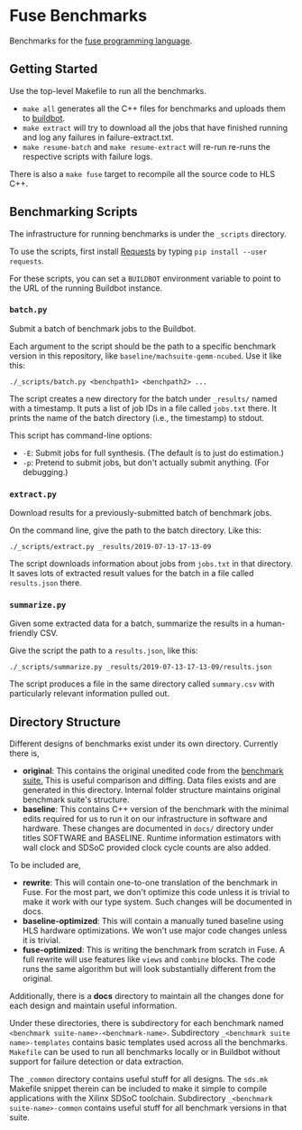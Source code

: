 # Fuse Benchmarks

Benchmarks for the [fuse programming language](https://github.com/cucapra/seashell).


## Getting Started

Use the top-level Makefile to run all the benchmarks.

- `make all` generates all the C++ files for benchmarks and uploads them to
  [buildbot](http://gorgonzola.cs.cornell.edu:8000/).
- `make extract` will try to download all the jobs that have finished running
  and log any failures in failure-extract.txt.
- `make resume-batch` and `make resume-extract` will re-run
  re-runs the respective scripts with failure logs.

There is also a `make fuse` target to recompile all the source code to HLS C++.


## Benchmarking Scripts

The infrastructure for running benchmarks is under the `_scripts` directory.

To use the scripts, first install [Requests][] by typing `pip install --user requests`.

For these scripts, you can set a `BUILDBOT` environment variable to point to the URL of the running Buildbot instance.

[requests]: https://2.python-requests.org/en/master/

### `batch.py`

Submit a batch of benchmark jobs to the Buildbot.

Each argument to the script should be the path to a specific benchmark version in this repository, like `baseline/machsuite-gemm-ncubed`.
Use it like this:

    ./_scripts/batch.py <benchpath1> <benchpath2> ...

The script creates a new directory for the batch under `_results/` named with a timestamp.
It puts a list of job IDs in a file called `jobs.txt` there.
It prints the name of the batch directory (i.e., the timestamp) to stdout.

This script has command-line options:

- `-E`: Submit jobs for full synthesis. (The default is to just do estimation.)
- `-p`: Pretend to submit jobs, but don't actually submit anything. (For debugging.)

### `extract.py`

Download results for a previously-submitted batch of benchmark jobs.

On the command line, give the path to the batch directory.
Like this:

    ./_scripts/extract.py _results/2019-07-13-17-13-09

The script downloads information about jobs from `jobs.txt` in that directory.
It saves lots of extracted result values for the batch in a file called `results.json` there.

### `summarize.py`

Given some extracted data for a batch, summarize the results in a human-friendly CSV.

Give the script the path to a `results.json`, like this:

    ./_scripts/summarize.py _results/2019-07-13-17-13-09/results.json

The script produces a file in the same directory called `summary.csv` with particularly relevant information pulled out.


## Directory Structure

Different designs of benchmarks exist under its own directory. Currently there is,
- **original**: This contains the original unedited code from the [benchmark
  suite.](https://github.com/breagen/MachSuite/) This is useful comparison 
  and diffing. Data files exists and are generated in this directory. Internal 
  folder structure maintains original benchmark suite's structure.
- **baseline**: This contains C++ version of the benchmark with the minimal edits
  required for us to run it on our infrastructure in software and hardware. These changes are documented in
  `docs/` directory under titles SOFTWARE and BASELINE. Runtime information estimators with wall clock and SDSoC provided clock cycle counts are also added. 

To be included are,
- **rewrite**: This will contain one-to-one translation of the benchmark in Fuse.
  For the most part, we don't optimize this code unless it is trivial to
  make it work with our type system. Such changes will be documented in docs.
- **baseline-optimized**: This will contain a manually tuned baseline using 
  HLS hardware optimizations. We won't use major code changes unless it is trivial.
- **fuse-optimized**: This is writing the benchmark from scratch in Fuse. A full
  rewrite will use features like `views` and `combine` blocks. The code runs the
  same algorithm but will look substantially different from the original.

Additionally, there is a **docs** directory to maintain all the changes done for each design and maintain useful information.

Under these directories, there is subdirectory for each benchmark named `<benchmark suite-name>-<benchmark-name>`. Subdirectory `_<benchmark suite name>-templates` contains basic templates used across all the benchmarks. `Makefile` can be used to run all benchmarks locally or in Buildbot without support for failure detection or data extraction.

The `_common` directory contains useful stuff for all designs. The `sds.mk` Makefile snippet therein can be included to make it simple to compile applications with the Xilinx SDSoC toolchain. Subdirectory `_<benchmark suite-name>-common` contains useful stuff for all benchmark versions in that suite. 

